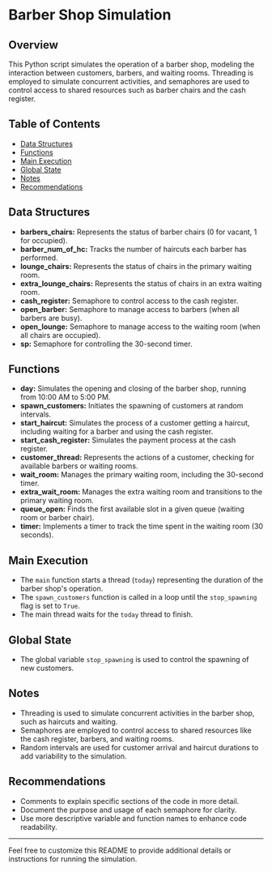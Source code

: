 # Barber Shop Simulation

## Overview

This Python script simulates the operation of a barber shop, modeling the interaction between customers, barbers, and waiting rooms. Threading is employed to simulate concurrent activities, and semaphores are used to control access to shared resources such as barber chairs and the cash register.

## Table of Contents

- [Data Structures](#data-structures)
- [Functions](#functions)
- [Main Execution](#main-execution)
- [Global State](#global-state)
- [Notes](#notes)
- [Recommendations](#recommendations)

## Data Structures

- **barbers_chairs:** Represents the status of barber chairs (0 for vacant, 1 for occupied).
- **barber_num_of_hc:** Tracks the number of haircuts each barber has performed.
- **lounge_chairs:** Represents the status of chairs in the primary waiting room.
- **extra_lounge_chairs:** Represents the status of chairs in an extra waiting room.
- **cash_register:** Semaphore to control access to the cash register.
- **open_barber:** Semaphore to manage access to barbers (when all barbers are busy).
- **open_lounge:** Semaphore to manage access to the waiting room (when all chairs are occupied).
- **sp:** Semaphore for controlling the 30-second timer.

## Functions

- **day:** Simulates the opening and closing of the barber shop, running from 10:00 AM to 5:00 PM.
- **spawn_customers:** Initiates the spawning of customers at random intervals.
- **start_haircut:** Simulates the process of a customer getting a haircut, including waiting for a barber and using the cash register.
- **start_cash_register:** Simulates the payment process at the cash register.
- **customer_thread:** Represents the actions of a customer, checking for available barbers or waiting rooms.
- **wait_room:** Manages the primary waiting room, including the 30-second timer.
- **extra_wait_room:** Manages the extra waiting room and transitions to the primary waiting room.
- **queue_open:** Finds the first available slot in a given queue (waiting room or barber chair).
- **timer:** Implements a timer to track the time spent in the waiting room (30 seconds).

## Main Execution

- The `main` function starts a thread (`today`) representing the duration of the barber shop's operation.
- The `spawn_customers` function is called in a loop until the `stop_spawning` flag is set to `True`.
- The main thread waits for the `today` thread to finish.

## Global State

- The global variable `stop_spawning` is used to control the spawning of new customers.

## Notes

- Threading is used to simulate concurrent activities in the barber shop, such as haircuts and waiting.
- Semaphores are employed to control access to shared resources like the cash register, barbers, and waiting rooms.
- Random intervals are used for customer arrival and haircut durations to add variability to the simulation.

## Recommendations

- Comments to explain specific sections of the code in more detail.
- Document the purpose and usage of each semaphore for clarity.
- Use more descriptive variable and function names to enhance code readability.

---

Feel free to customize this README to provide additional details or instructions for running the simulation.
